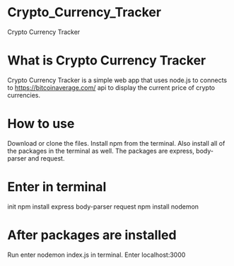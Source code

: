 # Crypto_Currency_Tracker
Crypto Currency Tracker

# What is Crypto Currency Tracker
Crypto Currency Tracker is a simple web app that uses node.js to connects to https://bitcoinaverage.com/ api to display the 
current price of crypto currencies. 

# How to use
Download or clone the files. Install npm from the terminal. Also install all of the packages in the terminal as well.
The packages are express, body-parser and request. 

# Enter in terminal
init npm
install express body-parser request
npm install nodemon


# After packages are installed
Run enter nodemon index.js in terminal. Enter localhost:3000


